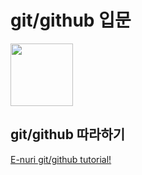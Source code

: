 # git/github 입문
<img src="https://octodex.github.com/images/privateinvestocat.jpg" height="100">

## git/github 따라하기
[E-nuri git/github tutorial!](https://github.com/E-nuri/git_beginner)
